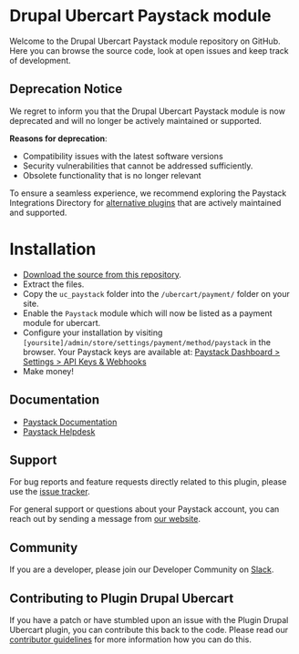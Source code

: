 # Drupal Ubercart Paystack module

Welcome to the Drupal Ubercart Paystack module repository on GitHub. 
Here you can browse the source code, look at open issues and keep track of development.


## **Deprecation Notice**

We regret to inform you that the Drupal Ubercart Paystack module is now deprecated and will no longer be actively maintained or supported.

**Reasons for deprecation**:
- Compatibility issues with the latest software versions
- Security vulnerabilities that cannot be addressed sufficiently.
- Obsolete functionality that is no longer relevant

To ensure a seamless experience, we recommend exploring the Paystack Integrations Directory for [alternative plugins](https://paystack.com/gh/integrations?category=cart#:~:text=Online-,Store,-Site%20Builder) that are actively maintained and supported.


# Installation

- [Download the source from this repository](https://github.com/PaystackHQ/plugin-drupal-ubercart/archive/master.zip). 
- Extract the files.
- Copy the `uc_paystack` folder into the `/ubercart/payment/` folder on your site.
- Enable the `Paystack` module which will now be listed as a payment module for ubercart.
- Configure your installation by visiting `[yoursite]/admin/store/settings/payment/method/paystack` in the browser. Your Paystack keys are available at: [Paystack Dashboard > Settings > API Keys & Webhooks](https://dashboard.paystack.com/#/settings/developer)
- Make money!

## Documentation

* [Paystack Documentation](https://developers.paystack.co/v2.0/docs/)
* [Paystack Helpdesk](https://paystack.com/help)

## Support

For bug reports and feature requests directly related to this plugin, please use the [issue tracker](https://github.com/PaystackHQ/plugin-drupal-ubercart/issues). 

For general support or questions about your Paystack account, you can reach out by sending a message from [our website](https://paystack.com/contact).

## Community

If you are a developer, please join our Developer Community on [Slack](https://slack.paystack.com).

## Contributing to Plugin Drupal Ubercart

If you have a patch or have stumbled upon an issue with the Plugin Drupal Ubercart plugin, you can contribute this back to the code. Please read our [contributor guidelines](https://github.com/PaystackHQ/plugin-drupal-ubercart/blob/master/CONTRIBUTING.md) for more information how you can do this.
